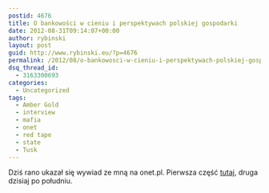 ```yaml
---
postid: 4676
title: O bankowości w cieniu i perspektywach polskiej gospodarki
date: 2012-08-31T09:14:07+00:00
author: rybinski
layout: post
guid: http://www.rybinski.eu/?p=4676
permalink: /2012/08/o-bankowosci-w-cieniu-i-perspektywach-polskiej-gospodarki/
dsq_thread_id:
  - 3163300693
categories:
  - Uncategorized
tags:
  - Amber Gold
  - interview
  - mafia
  - onet
  - red tape
  - state
  - Tusk
---
```

Dziś rano ukazał się wywiad ze mną na onet.pl. Pierwsza część [tutaj](http://wiadomosci.onet.pl/tylko-w-onecie/wiele-osob-wiedzialo-ze-amber-gold-to-parada-oszus,1,5232883,wiadomosc.html), druga dzisiaj po południu.

 
